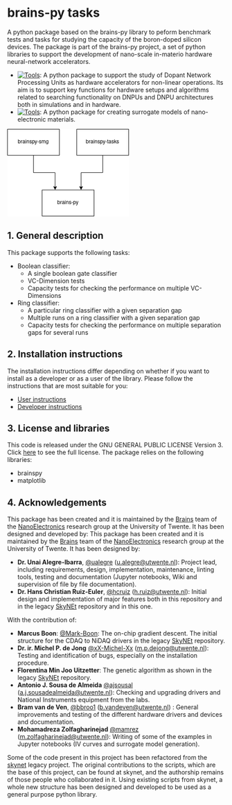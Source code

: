 
# brains-py tasks #
A python package based on the brains-py library to peform benchmark tests and tasks for studying the capacity of the boron-doped silicon devices. The package is part of the brains-py project, a set of python libraries to support the development of nano-scale in-materio hardware neural-network accelerators.

*   [![Tools](https://img.shields.io/badge/brainspy--black.svg)](https://github.com/BraiNEdarwin/brains-py): A python package to support the study of Dopant Network Processing Units as hardware accelerators for non-linear operations. Its aim is to support key functions for hardware setups and algorithms related to searching functionality on DNPUs and DNPU architectures both in simulations and in hardware.
 *   [![Tools](https://img.shields.io/badge/brainspy-smg-darkblue.svg)](https://github.com/BraiNEdarwin/brainspy-smg): A python package for creating surrogate models of nano-electronic materials.


![Insert image](https://raw.githubusercontent.com/BraiNEdarwin/brains-py/master/docs/figures/packages.png)


## 1. General description ##
This package supports the following tasks:
* Boolean classifier:
	* A single boolean gate classifier
	* VC-Dimension tests
	* Capacity tests for checking the performance on multiple VC-Dimensions
* Ring classifier:
	* A particular ring classifier with a given separation gap
	* Multiple runs on a ring classifier with a given separation gap
	* Capacity tests for checking the performance on multiple separation gaps for several runs

## 2. Installation instructions ##
The installation instructions differ depending on whether if you want to install as a developer or as a user of the library. Please follow the instructions that are most suitable for you:
* [User instructions](https://github.com/BraiNEdarwin/brains-py/blob/master/doc/USER_INSTRUCTIONS.md)
* [Developer instructions](https://github.com/BraiNEdarwin/brains-py/blob/master/doc/DEVELOPER_INSTRUCTIONS.md)

## 3. License and libraries ##
This code is released under the GNU GENERAL PUBLIC LICENSE Version 3. Click [here](https://github.com/BraiNEdarwin/brainspy-tasks/blob/master/doc/LICENSE) to see the full license.
The package relies on the following libraries:
* brainspy
* matplotlib

## 4. Acknowledgements
This package has been created and it is maintained by the [Brains](https://www.utwente.nl/en/brains/) team of the [NanoElectronics](https://www.utwente.nl/en/eemcs/ne/) research group at the University of Twente. It has been designed and developed by:
This package has been created and it is maintained by the [Brains](https://www.utwente.nl/en/brains/) team of the [NanoElectronics](https://www.utwente.nl/en/eemcs/ne/) research group at the University of Twente. It has been designed by:

- **Dr. Unai Alegre-Ibarra**, [@ualegre](https://github.com/ualegre) ([u.alegre@utwente.nl](mailto:u.alegre@utwente.nl)): Project lead, including requirements, design, implementation, maintenance, linting tools, testing and documentation (Jupyter notebooks, Wiki and supervision of file by file documentation).
- **Dr. Hans Christian Ruiz-Euler**, [@hcruiz](https://github.com/hcruiz) ([h.ruiz@utwente.nl](mailto:h.ruiz@utwente.nl)): Initial design and implementation of major features both in this repository and in the legacy [SkyNEt](https://github.com/BraiNEdarwin/SkyNEt) repository and in this one.

With the contribution of:

- **Marcus Boon**: [@Mark-Boon](https://github.com/Mark-Boon): The on-chip gradient descent. The initial structure for the CDAQ to NiDAQ drivers in the legacy [SkyNEt](https://github.com/BraiNEdarwin/SkyNEt) repository.
- **Dr. ir. Michel P. de Jong** [@xX-Michel-Xx](https://github.com/xX-Michel-Xx) ([m.p.dejong@utwente.nl](mailto:m.p.dejong@utwente.nl)): Testing and identification of bugs, especially on the installation procedure.
- **Florentina Min Joo Uitzetter**: The genetic algorithm as shown in the legacy [SkyNEt](https://github.com/BraiNEdarwin/SkyNEt) repository.
- **Antonio J. Sousa de Almeida** [@ajsousal](https://github.com/ajsousal) ([a.j.sousadealmeida@utwente.nl](mailto:a.j.sousadealmeida@utwente.nl)): Checking and upgrading drivers and National Instruments equipment from the labs.
- **Bram van de Ven**, [@bbroo1](https://github.com/bbroo1) ([b.vandeven@utwente.nl](mailto:b.vandeven@utwente.nl)) : General improvements and testing of the different hardware drivers and devices and documentation.
- **Mohamadreza Zolfagharinejad** [@mamrez](https://github.com/mamrez) ([m.zolfagharinejad@utwente.nl](mailto:m.zolfagharinejad@utwente.nl)): Writing of some of the examples in Jupyter notebooks (IV curves and surrogate model generation).

Some of the code present in this project has been refactored from the [skynet](https://github.com/BraiNEdarwin/SkyNEt) legacy project. The original contributions to the scripts, which are the base of this project, can be found at skynet, and the authorship remains of those people who collaborated in it. Using existing scripts from skynet, a whole new structure has been designed and developed to be used as a general purpose python library.  
